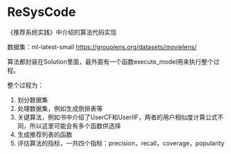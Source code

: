 # ReSysCode

《推荐系统实践》中介绍的算法代码实现

数据集：ml-latest-small https://grouplens.org/datasets/movielens/

算法都封装在Solution里面，最外面有一个函数execute_model用来执行整个过程。

整个过程为：

1. 划分数据集
2. 处理数据集，例如生成倒排表等
3. 关键算法，例如书中介绍了UserCF和UserIIF，两者的用户相似度计算公式不同，所以这里可能会有多个函数供选择
4. 生成推荐列表的函数
5. 评估算法的指标，一共四个指标：precision，recall，coverage，popularity

